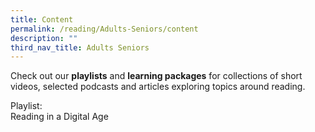 ```yaml
---
title: Content
permalink: /reading/Adults-Seniors/content
description: ""
third_nav_title: Adults Seniors
---
```

Check out our **playlists** and **learning packages** for collections of short videos, selected podcasts and articles exploring topics around reading. 

<div class="row is-multiline">
  <div class="col is-one-third">
    <div class="clickbox is-sky-indigo”>
      <a href=">
        <span>Playlist:<br>Reading in a Digital Age</span>
      
   